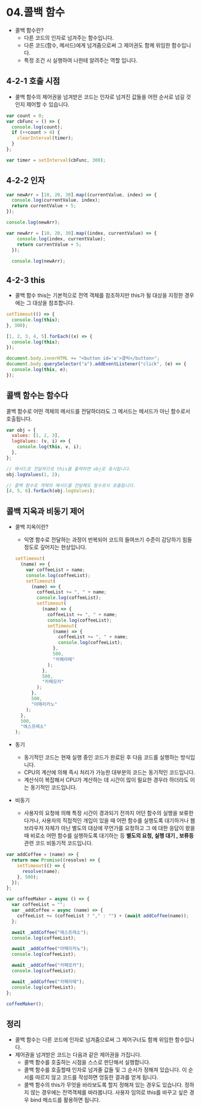 # 04.콜백 함수

* 콜백 함수란?
  * 다른 코드의 인자로 넘겨주는 함수입니다.
  * 다른 코드(함수, 메서드)에게 넘겨줌으로써 그 제어권도 함께 위임한 함수입니다.
  * 특정 조건 시 실행하여 나한테 알려주는 역할 입니다.

## 4-2-1 호출 시점

* 콜백 함수의 제어권을 넘겨받은 코드는 인자로 넘겨진 값들을 어떤 순서로 넘길 것인지 제어할 수 있습니다.

```javascript
var count = 0;
var cbFunc = () => {
  console.log(count);
  if (++count > 4) {
    clearInterval(timer);
  }
};

var timer = setInterval(cbFunc, 300);
```

## 4-2-2 인자

```javascript
var newArr = [10, 20, 30].map((currentValue, index) => {
  console.log(currentValue, index);
  return currentValue + 5;
});

console.log(newArr);

```

```javascript
var newArr = [10, 20, 30].map((index, currentValue) => {
    console.log(index, currentValue);
    return currentValue + 5;
  });
  
  console.log(newArr);
```

## 4-2-3 this

* 콜백 함수 this는 기본적으로 전역 객체를 참조하지만 this가 될 대상을 지정한 경우에는 그 대상을 참조합니다.

```javascript
setTimeout(() => {
  console.log(this);
}, 300);

[1, 2, 3, 4, 5].forEach((x) => {
  console.log(this);
});

document.body.innerHTML += "<button id='a'>클릭</button>";
document.body.querySelector("a").addEventListener("click", (e) => {
  console.log(this, e);
});

```

## 콜백 함수는 함수다

콜백 함수로 어떤 객체의 메서드를 전달하더라도 그 메서드는 메서드가 아닌 함수로서 호출됩니다.

```javascript
var obj = {
  values: [1, 2, 3],
  logValues: (v, i) => {
    console.log(this, v, i);
  },
};

// 메서드로 전달하므로 this를 출력하면 obj로 표시됩니다.
obj.logValues(1, 2);

// 콜백 함수로 객체의 메서드를 전달해도 함수로서 호출됩니다.
[4, 5, 6].forEach(obj.logValues);
```

## 콜백 지옥과 비동기 제어

* 콜백 지옥이란?
  * 익명 함수로 전달하는 과정이 반복되어 코드의 들여쓰기 수준이 감당하기 힘들 정도로 깊어지는 현상입니다.

  ```javascript
  setTimeout(
    (name) => {
      var coffeeList = name;
      console.log(coffeeList);
      setTimeout(
        (name) => {
          coffeeList += ", " + name;
          console.log(coffeeList);
          setTimeout(
            (name) => {
              coffeeList += ", " + name;
              console.log(coffeeList);
              setTimeout(
                (name) => {
                  coffeeList += ", " + name;
                  console.log(coffeeList);
                },
                500,
                "카페라떼"
              );
            },
            500,
            "카페모카"
          );
        },
        500,
        "아메리카노"
      );
    },
    500,
    "에스프레소"
  );

  ```

* 동기
  * 동기적인 코드는 현재 실행 중인 코드가 완료된 후 다음 코드를 실행하는 방식입니다.
  * CPU의 계산에 의해 즉시 처리가 가능한 대부분의 코드는 동기적인 코드입니다.
  * 계산식이 복잡해서 CPU가 계산하는 데 시간이 많이 필요한 경우라 하더라도 이는 동기적인 코드입니다.

* 비동기
  * 사용자의 요청에 의해 특정 시간이 경과되기 전까지 어던 함수의 실행을 보류한다거나, 사용자의 직접적인 개입이 있을 때  어떤 함수를 실행도록 대기하거나 웹브라우저 자체가 아닌 별도의 대상에 무언가를 요청하고 그 에 대한 응답이 왔을 때 비로소 어떤 함수를 실행하도록 대기하는 등 __별도의 요청, 실행 대기 , 보류등__ 관련 코드 비동기적 코드입니다.

```javascript
var addCoffee = (name) => {
  return new Promise((resolve) => {
    setTimeout(() => {
      resolve(name);
    }, 500);
  });
};

var coffeeMaker = async () => {
  var coffeeList = "";
  var _addCoffee = async (name) => {
    coffeeList += (coffeeList ? "," : "") + (await addCoffee(name));
  };

  await _addCoffee("에스프레소");
  console.log(coffeeList);

  await _addCoffee("아메리카노");
  console.log(coffeeList);

  await _addCoffee("카페모카");
  console.log(coffeeList);

  await _addCoffee("카페라떼");
  console.log(coffeeList);
};

coffeeMaker();

```

## 정리

* 콜백 함수는 다른 코드에 인자로 넘겨줌으로써 그 제어구너도 함께 위임한 함수입니다.
* 제어권을 넘겨받은 코드는 다음과 같은 제어권을 가집니다.
  * 콜백 함수를 호출하는 시점을 스스로 판단해서 실행합니다.
  * 콜백 함수를 호출할때 인자로 넘겨줄 값들 및 그 순서가 정해져 있습니다. 이 순서를 따르지 않고 코드를 작성하면 엉둥한 결과를 얻게 됩니다.
  * 콜백 함수의 this가 무엇을 바라보도록 할지 정해져 있는 경우도 있습니다. 정하지 않는 경우에는 전역객체를 바라봅니다. 사용자 임의로 this를 바꾸고 싶은 경우 bind 메소드를 활용하면 됩니다.

